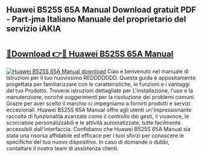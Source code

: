 ## Huawei B525S 65A Manual Download gratuit PDF - Part-jma Italiano Manuale del proprietario del servizio iAKIA

# <h2><a href="http://df98qv.blite.top/?on=Huawei+B525S+65A+Manual">🔗Download 👉🔴 Huawei B525S 65A Manual</a></h2>

[![Huawei B525S 65A Manual download](https://i.imgur.com/lujVjoI.png)](http://df98qv.blite.top/?on=Huawei+B525S+65A+Manual)
Ciao e benvenuto nel manuale di Istruzioni per il tuo nuovissimo REDDDDDDD. Questa guida è appositamente progettata per familiarizzare con le caratteristiche, le funzioni e i vantaggi del tuo Prodotto. Troverai istruzioni dettagliate per L'installazione, l'uso e la manutenzione, nonché suggerimenti per la risoluzione dei problemi comuni. Grazie per aver scelto il marchio ci impegniamo a fornirti prodotti e servizi eccezionali. Huawei B525S 65A Manual offre agli utenti un'impressionante raccolta di funzionalità avanzate come il controllo dei gesti, il vivavoce, le scorciatoie personalizzabili e le attività automatizzate, tutte facilmente accessibili dall'interfaccia. Confidiamo che Huawei B525S 65A Manual sia stata una risorsa affidabile ed efficace per i tuoi sforzi per conoscere le specifiche del tuo nuovo dispositivo. In caso di domande o dubbi, contattare il nostro team di assistenza clienti.
